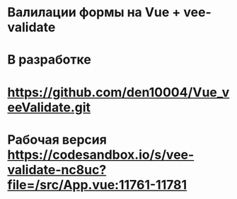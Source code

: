 # Валилации формы на Vue + vee-validate
# В разработке
# https://github.com/den10004/Vue_veeValidate.git
# Рабочая версия https://codesandbox.io/s/vee-validate-nc8uc?file=/src/App.vue:11761-11781


